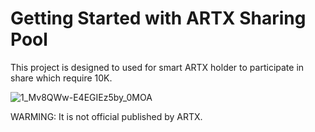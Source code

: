 # Getting Started with ARTX Sharing Pool

  This project is designed to used for smart ARTX holder to participate in share which require 10K.
  
  
 ![1_Mv8QWw-E4EGIEz5by_0MOA](https://user-images.githubusercontent.com/38970774/113503531-19adfb00-9565-11eb-87dd-9e09839d28e5.png)
 
 
 
 WARMING: It is not official published by ARTX.

